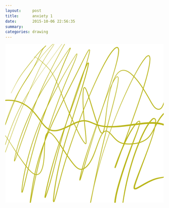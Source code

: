 ```yaml
---
layout:     post
title:      anxiety 1
date:       2015-10-06 22:56:35
summary:    
categories: drawing
---
```

![anxiety 1](/images/diary/anxiety-1.png "Do something for fuck's sake.")
